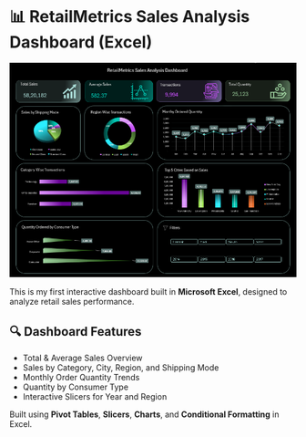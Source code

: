# 📊 RetailMetrics Sales Analysis Dashboard (Excel)

<img src="https://github.com/Kashyapdhimmar/RetailMetrics-Excel-Dashboard/blob/04eab7e542e77dcf7003cae8e4c9861148fe47f7/Dashboard%20Preview.png" alt="RetailMetrics Dashboard" width="600"/>

This is my first interactive dashboard built in **Microsoft Excel**, designed to analyze retail sales performance.

## 🔍 Dashboard Features
- Total & Average Sales Overview  
- Sales by Category, City, Region, and Shipping Mode  
- Monthly Order Quantity Trends  
- Quantity by Consumer Type  
- Interactive Slicers for Year and Region  

Built using **Pivot Tables**, **Slicers**, **Charts**, and **Conditional Formatting** in Excel.
